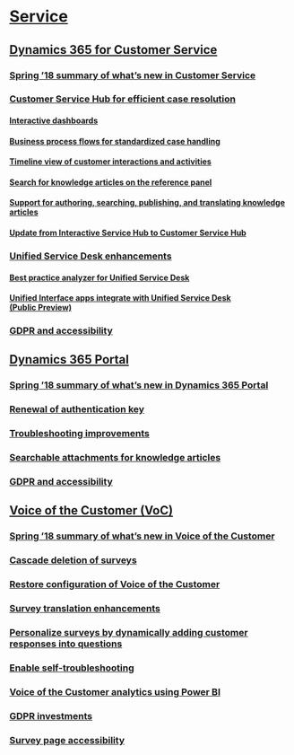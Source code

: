 # [Service](service/index.md)
## [Dynamics 365 for Customer Service](service/dynamics-365-for-customer-service/index.md)
### [Spring ’18 summary of what’s new in Customer Service](service/dynamics-365-for-customer-service/spring-18-summary-of-what-s-new-in-customer-service.md)
### [Customer Service Hub for efficient case resolution](service/dynamics-365-for-customer-service/customer-service-hub-for-efficient-case-resolution/index.md)
#### [Interactive dashboards](service/dynamics-365-for-customer-service/customer-service-hub-for-efficient-case-resolution/interactive-dashboards.md)
#### [Business process flows for standardized case handling](service/dynamics-365-for-customer-service/customer-service-hub-for-efficient-case-resolution/business-process-flows-for-standardized-case-handling.md)
#### [Timeline view of customer interactions and activities](service/dynamics-365-for-customer-service/customer-service-hub-for-efficient-case-resolution/timeline-view-of-customer-interactions-and-activities.md)
#### [Search for knowledge articles on the reference panel](service/dynamics-365-for-customer-service/customer-service-hub-for-efficient-case-resolution/search-for-knowledge-articles-on-the-reference-panel.md)
#### [Support for authoring, searching, publishing, and translating knowledge articles](service/dynamics-365-for-customer-service/customer-service-hub-for-efficient-case-resolution/support-for-authoring-searching-publishing-and-translating-knowledge-articles.md)
#### [Update from Interactive Service Hub to Customer Service Hub](service/dynamics-365-for-customer-service/customer-service-hub-for-efficient-case-resolution/update-from-interactive-service-hub-to-customer-service-hub.md)
### [Unified Service Desk enhancements](service/dynamics-365-for-customer-service/unified-service-desk-enhancements/index.md)
#### [Best practice analyzer for Unified Service Desk](service/dynamics-365-for-customer-service/unified-service-desk-enhancements/best-practice-analyzer-for-unified-service-desk.md)
#### [Unified Interface apps integrate with Unified Service Desk (Public Preview)](service/dynamics-365-for-customer-service/unified-service-desk-enhancements/unified-interface-apps-integrate-with-unified-service-desk-public-preview.md)
### [GDPR and accessibility](service/dynamics-365-for-customer-service/gdpr-and-accessibility.md)
## [Dynamics 365 Portal](service/dynamics-365-portal/index.md)
### [Spring ’18 summary of what’s new in Dynamics 365 Portal](service/dynamics-365-portal/spring-18-summary-of-what-s-new-in-dynamics-365-portal.md)
### [Renewal of authentication key](service/dynamics-365-portal/renewal-of-authentication-key.md)
### [Troubleshooting improvements](service/dynamics-365-portal/troubleshooting-improvements.md)
### [Searchable attachments for knowledge articles](service/dynamics-365-portal/searchable-attachments-for-knowledge-articles.md)
### [GDPR and accessibility](service/dynamics-365-portal/gdpr-and-accessibility.md)
## [Voice of the Customer (VoC)](service/voice-of-the-customer-voc/index.md)
### [Spring ’18 summary of what’s new in Voice of the Customer](service/voice-of-the-customer-voc/spring-18-summary-of-what-s-new-in-voice-of-the-customer.md)
### [Cascade deletion of surveys](service/voice-of-the-customer-voc/cascade-deletion-of-surveys.md)
### [Restore configuration of Voice of the Customer](service/voice-of-the-customer-voc/restore-configuration-of-voice-of-the-customer.md)
### [Survey translation enhancements](service/voice-of-the-customer-voc/survey-translation-enhancements.md)
### [Personalize surveys by dynamically adding customer responses into questions](service/voice-of-the-customer-voc/personalize-surveys-by-dynamically-adding-customer-responses-into-questions.md)
### [Enable self-troubleshooting](service/voice-of-the-customer-voc/enable-self-troubleshooting.md)
### [Voice of the Customer analytics using Power BI](service/voice-of-the-customer-voc/voice-of-the-customer-analytics-using-power-bi.md)
### [GDPR investments](service/voice-of-the-customer-voc/gdpr-investments.md)
### [Survey page accessibility](service/voice-of-the-customer-voc/survey-page-accessibility.md)

